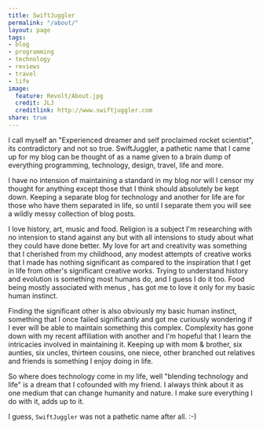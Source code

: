 ```yaml
---
title: SwiftJuggler
permalink: "/about/"
layout: page
tags:
- blog
- programming
- technology
- reviews
- travel
- life
image:
  feature: Revolt/About.jpg
  credit: JLJ
  creditlink: http://www.swiftjuggler.com
share: true
---
```


I call myself an "Experienced dreamer and self proclaimed rocket scientist", its contradictory and not so true. SwiftJuggler, a pathetic name that I came up for my blog can be thought of as a name given to a brain dump of everything programming, technology, design, travel, life and more. 

I have no intension of maintaining a standard in my blog nor will I censor my thought for anything except those that I think should absolutely be kept down. Keeping a separate blog for technology and another for life are for those who have them separated in life, so until I separate them you will see a wildly messy collection of blog posts. 

I love history, art, music and food. Religion is a subject I'm researching with no intension to stand against any but with all intensions to study about what they could have done better. My love for art and creativity was something that I cherished from my childhood, any modest attempts of creative works that I made has nothing significant as compared to the inspiration that I get in life from other's significant creative works. Trying to understand history and evolution is something most humans do, and I guess I do it too. Food being mostly associated with menus , has got me to love it only for my basic human instinct.

Finding the significant other is also obviously my basic human instinct, something that I once failed significantly and got me curiously wondering if I ever will be able to maintain something this complex. Complexity has gone down with my recent affiliation with another and I'm hopeful that I learn the intricacies involved in maintaining it. Keeping up with mom & brother, six aunties, six uncles, thirteen cousins, one niece, other branched out relatives and friends is something I enjoy doing in life.

So where does technology come in my life, well "blending technology and life" is a dream that I cofounded with my friend. I always think about it as one medium that can change humanity and nature. I make sure everything I do with it, adds up to it. 

I guess, `SwiftJuggler` was not a pathetic name after all. :-)  
